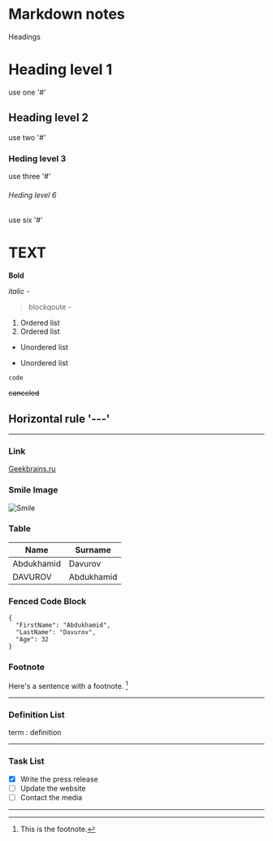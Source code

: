 # Markdown notes


Headings

# Heading level 1
use one '#' 
## Heading level 2
use two '#'
### Heding level 3
use three '#' 
###### Heding level 6
use six '#'

# TEXT
**Bold** 

*italic* - 

>blockqoute - 

1. Ordered list 
2. Ordered list 

* Unordered list 
- Unordered list 

`code` 

~~canceled~~ 

## Horizontal rule '---'
---

### Link

[Geekbrains.ru](https://gb.ru/)

### Smile Image

![Smile](https://www.transparentpng.com/thumb/smile/gGsgum-emoji-feliz-png-emoticon-smile-clipart-full-size.png)



### Table

| Name | Surname |
| ----------- | ----------- |
| Abdukhamid | Davurov |
| DAVUROV| Abdukhamid |

### Fenced Code Block

```
{
  "FirstName": "Abdukhamid",
  "LastName": "Davurov",
  "Age": 32
}
```

### Footnote

Here's a sentence with a footnote. [^1]

[^1]: This is the footnote.

___

### Definition List

term
: definition

---
### Task List

- [x] Write the press release
- [ ] Update the website
- [ ] Contact the media
---

